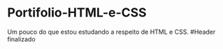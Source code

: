 # Portifolio-HTML-e-CSS
Um pouco do que estou estudando a respeito de HTML e CSS.
#Header finalizado
